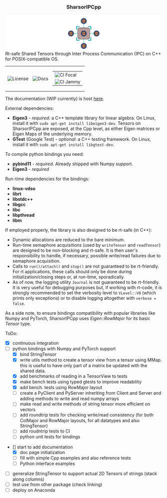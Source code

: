 ### <center> SharsorIPCpp </center>

<!-- ![GitHub-Mark-Light](docs/icon-light.svg#gh-dark-mode-only)![GitHub-Mark-Dark](docs/icon-dark.svg#gh-light-mode-only) -->
![icon.svg](docs/sphinx/source/_static/icon.svg)
Rt-safe Shared Tensors through Inter Process Communication (IPC) on C++ for POSIX-compatible OS.

<center>
<table>
  <tc>
    <td><img src="https://img.shields.io/badge/License-GPLv2-purple.svg" alt="License"></td>
    <td><img src="https://img.shields.io/badge/Docs-WIP-yellow" alt="Docs"></td>
  </tc>
  <td colspan="2"> <!-- This will span the cell across two columns to accommodate the nested table -->
  <table>
    <tr>
      <td><img src="https://github.com/AndrePatri/SharsorIPCpp/actions/workflows/focal_CI_build_main.yml/badge.svg?event=schedule&branch=main" alt="CI Focal"></td>
    </tr>
    <tr>
      <td><img src="https://github.com/AndrePatri/SharsorIPCpp/actions/workflows/jammy_CI_build_main.yml/badge.svg?event=schedule&branch=main" alt="CI Jammy"></td>
    </tr>
  </table>
  </td>
</table>
</center>

The documentation (WIP currently) is host [here](https://andrepatri.github.io/SharsorIPCpp/v0.1.0/index.html).

External dependencies: 
- **Eigen3** - *required*: a C++ template library for linear algebra. On Linux, install it with ```sudo apt-get install libeigen3-dev```. Tensors on SharsorIPCpp are exposed, at the Cpp level, as either Eigen matrices or Eigen Maps of the underlying memory.
- **GTest** (Google Test) - *optional*: a C++ testing framework. On Linux, install it with ```sudo apt-get install libgtest-dev```.
<!-- - **Real-time library** (rt) - *required*: ```sudo apt-get install librt-dev```
- **pthread** - *required*: the POSIX Threads library. On Linux, install it with ```sudo apt-get install libpthread-stubs0-dev``` -->

To compile python bindings you need: 
- **pybind11** - *required*. Already shipped with Numpy support.
- **Eigen3** - *required*

Run-time dependencies for the bindings:
- **linux-vdso**
- **librt**
- **libstdc++**
- **libgcc**
- **libc**
- **libpthread**
- **libm**

<!-- 
The library is also shipped with Python bindings with both Numpy or PyTorch support. To be able to compile the bindings, you'll need the following packages:
- **pybind11**
- **Torch**
- **NumPy**
- **Eigen** -->

If employed properly, the library is also designed to be rt-safe (in C++):
- Dynamic allocations are reduced to the bare minimum.
- Run-time semaphore acquisitions (used by `writeTensor` and `readTensor`) are designed to be non-blocking and rt-safe. It is then user's responsibility to handle, if necessary, possible write/read failures due to semaphore acquisition.
- Calls to `run()/attach()` and `stop()` are not guaranteed to be rt-friendly. For rt applications, these calls should only be done during initialization/closing steps or, at run-time, sporadically.
- As of now, the logging utility `Journal` is not guaranteed to be rt-friendly. It is very useful for debugging purposes but, if working with rt-code, it is strongly recommended to set the verbosity level to `VLevel::V0` (which prints only exceptions) or to disable logging altogether with `verbose = false`.

As a side note, to ensure bindings compatibility with popular libraries like Numpy and PyTorch, SharsorIPCpp uses *Eigen::RowMajor* for its basic *Tensor* type.

ToDo:
- [x] continuous integration  
- [ ] python bindings with Numpy and PyTorch support
  - [x] bind StringTensor
  - [x] write utils method to create a tensor view from a tensor using MMap. this is useful to have only part of a matrix be updated with the shared data. 
  - [x] add benchmarks of reading in a TensorView to tests
  - [x] make bench tests using typed gtests to improve readability
  - [x] add bench. tests using RowMajor layout
  - [ ] create a PyClient and PyServer inheriting from Client and Server and adding methods to write and read numpy arrays
  - [ ] make read and write methods of string tensor more efficient on vectors
  - [ ] add roundtrip tests for checking write/read consistency (for both ColMajor and RowMajor layouts, for all datatypes and also StringTensor)
  - [ ] add roudntrip tests to CI
  - [ ] python unit tests for bindings
- [] start to add documentation
  - [x] doc page initialization
  - [ ] fill with simple Cpp examples and also reference tests
  - [ ] Python interface examples
- [ ] generalize StringTensor to support actual 2D Tensors of strings (stack along columns)
- [ ] test use from other package (check linking) 
- [ ] deploy on Anaconda 
